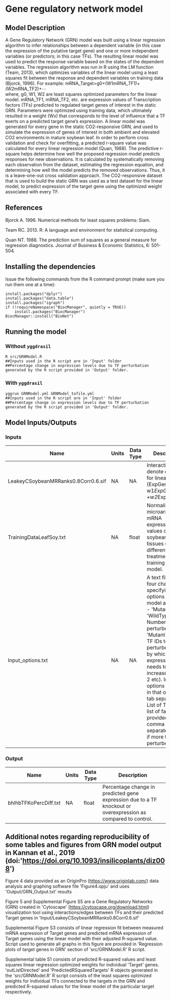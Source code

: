 # Gene regulatory network model

## Model Description

A Gene Regulatory Network (GRN) model was built using a linear regression algorithm to infer relationships between a dependent variable (in this case the expression of the putative target gene) and one or more independent variables (or predictors; in this case TFs). The resulting linear model was used to predict the response variable based on the states of the dependent variables. The regression algorithm was run in R using the LM function (Team, 2013), which optimizes variables of the linear model using a least squares fit between the response and dependent variables on training data (Bjorck, 1996). 
For example:
	mRNA_Target=g0+(W1*mRNA_TF1)+(W2*mRNA_TF2)+⋯ 	        
where, g0, W1, W2 are least squares optimized parameters for the linear model. mRNA_TF1, mRNA_TF2, etc. are expression values of Transcription factors (TFs) predicted to regulated target genes of interest in the static GRN. Parameters were optimized using training data, which ultimately resulted in a weight (Wx) that corresponds to the level of influence that a TF exerts on a predicted target gene’s expression. A linear model was generated for every gene in the static CO2-responsive GRN, and used to simulate the expression of genes of interest in both ambient and elevated CO2 environments in mature soybean leaf. 
In order to perform cross validation and check for overfitting, a predicted r-square value was calculated for every linear regression model (Quan, 1988). The predictive r-square helps determine how well the proposed regression model predicts responses for new observations. It is calculated by systematically removing each observation from the dataset, estimating the regression equation, and determining how well the model predicts the removed observations. Thus, it is a leave-one-out cross validation approach. The CO2-responsive dataset that is used to build the static GRN was used as a test dataset for the linear model, to predict expression of the target gene using the optimized weight associated with every TF. 

## References

Bjorck A. 1996. Numerical methods for least squares problems: Siam.

Team RC. 2013. R: A language and environment for statistical computing.

Quan NT. 1988. The prediction sum of squares as a general measure for regression diagnostics. Journal of Business & Economic Statistics, 6: 501-504.

## Installing the dependencies

Issue the following commands from the R command prompt (make sure you run them one at a time):

```
install.packages("dplyr")
install.packages("data.table")
install.packages("igraph")
if (!requireNamespace("BiocManager", quietly = TRUE))
    install.packages("BiocManager")
BiocManager::install("BioNet")
```

## Running the model

### Without ``yggdrasil``

```
R src/GRNModel.R
##Inputs used in the R script are in 'Input' folder
##Percentage change in expression levels due to TF perturbation generated by the R script provided in 'Output' folder. 
```

### With ``yggdrasil``

```
yggrun GRNModel.yml GRNModel_tofile.yml
##Inputs used in the R script are in 'Input' folder
##Percentage change in expression levels due to TF perturbation generated by the R script provided in 'Output' folder. 
```

## Model Inputs/Outputs

### Inputs

Name | Units | Data Type | Description
---- | ----- | --------- | -----------
LeakeyCSoybeanMRRanks0.8Corr0.6.sif | NA | NA | Interactions that denote equations for linear model (ExpGene1 = w1*ExpGene2 +w2*ExpGene3...)
TrainingDataLeafSoy.txt | NA | float | Normalized microarray mRNA expression values of soybean leaf tissues under different treatments for training linear model.
Input_options.txt | NA | NA | A text file with four charaters specifying input options for GRN model as follows - 'Mutant' or 'WildType', Number of TFs perturbed if 'Mutant', list of TF IDs to be perturbed, factor by which TF expression needs to be increased (0, 1, 2 etc). Input options are given in that order with tab separation. List of TFs and list of factors are provided as comma separated values if more than 1 TF perturbed.

### Output

Name | Units | Data Type | Description
---- | ----- | --------- | -----------
bhlhbTFKoPercDiff.txt | NA | float | Percentage change in predicted gene expression due to a TF knockout or overexpression as compared to control.

## Additional notes regarding reproducibility of some tables and figures from GRN model output in Kannan et al., 2019 (doi:'https://doi.org/10.1093/insilicoplants/diz008')

Figure 4 data provided as an OriginPro (https://www.originlab.com/) data analysis and graphing software file 'Figure4.opju' and uses 'Output/GRN_Output.txt' results

Figure 5 and Supplemental Figure S5 are a Gene Regulatory Networks (GRN) created in 'Cytoscape' (https://cytoscape.org/download.html) visualization tool using interactions/edges between TFs and their predicted Target genes in 'Input/LeakeyCSoybeanMRRanks0.8Corr0.6.sif'

Supplemental Figure S3 consists of linear regression fit between measured mRNA expression of Target genes and predicted mRNA expression of Target genes using the linear model with their adjusted R-squared value. Script used to generate all graphs in this figure are provided in 'Regression plots of target genes in GRN' section of 'src/GRNModel.R' R script.

Supplemental table S1 consists of predicted R-squared values and least squares linear regression optimized weights for individual 'Target' genes. 'outListDirected' and 'PredictedRSquaredTargets' R objects generated in the 'src/GRNModel.R' R script consists of the least squares optimized weights for individual TFs connected to the targets in the GRN and predicted R-squared values for the linear model of the particular target respectively.



